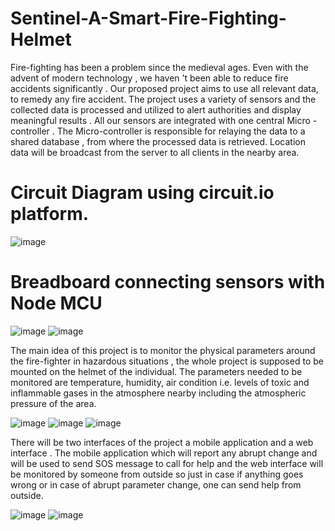 # Sentinel-A-Smart-Fire-Fighting-Helmet
Fire-fighting has been a problem since the medieval ages. Even with the advent of modern technology , we haven ’t been able to reduce fire accidents significantly . Our proposed project aims to use all relevant data, to remedy any fire accident. The project uses a variety of sensors and the collected data is processed and utilized to alert authorities and display meaningful results . All our sensors are integrated with one central Micro -controller . The Micro-controller is responsible for relaying the data to a shared database , from where the processed data is retrieved. Location data will be broadcast from the server to all clients in the nearby area.

# Circuit Diagram using circuit.io platform.

![image](https://user-images.githubusercontent.com/41417732/129027319-88255859-8b85-454d-a749-ba04154438e6.png)

# Breadboard connecting sensors with Node MCU

![image](https://user-images.githubusercontent.com/41417732/129029532-a9df2f8b-da1c-4df9-9ec5-8308bf06e8fe.png)
![image](https://user-images.githubusercontent.com/41417732/129028941-c585acce-5aee-4f7c-b18f-8cfa1a296e0e.png)


The main idea of this project is to monitor the physical parameters around the fire-fighter in hazardous situations , the whole project is supposed to be mounted on the helmet of the individual. The parameters needed to be monitored are temperature, humidity, air condition i.e. levels of toxic and inflammable gases in the atmosphere nearby including the
atmospheric pressure of the area.

![image](https://user-images.githubusercontent.com/41417732/129029570-1752c4cf-95fb-40ca-8cc8-8e21a66b44ef.png)
![image](https://user-images.githubusercontent.com/41417732/129029592-b543a208-4e4e-4fed-a4b6-d9fdf34a48da.png)
![image](https://user-images.githubusercontent.com/41417732/129029616-f0014b3f-49c8-497a-bb77-79a8aab02896.png)


There will be two interfaces of the project a mobile application and a web interface . The mobile application which will report any abrupt change and will be used to send SOS
message to call for help and the web interface will be monitored by someone from outside so just in case if anything goes wrong or in case of abrupt parameter change, one can send
help from outside.

![image](https://user-images.githubusercontent.com/41417732/129029259-57b233f2-4c34-4e97-9ff1-f3626d5b54f8.png)
![image](https://user-images.githubusercontent.com/41417732/129029304-1d864dc1-b54d-4261-9e14-af2a05e76587.png)
